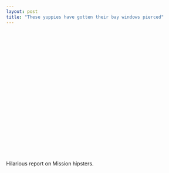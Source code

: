```yaml
---
layout: post
title: "These yuppies have gotten their bay windows pierced"
---
```


<object width="560" height="340"><param name="movie" value="http://www.youtube.com/v/V9f8QPtwBBs&hl=en&fs=1&"></param><param name="allowFullScreen" value="true"></param><param name="allowscriptaccess" value="always"></param><embed src="http://www.youtube.com/v/V9f8QPtwBBs&hl=en&fs=1&" type="application/x-shockwave-flash" allowscriptaccess="always" allowfullscreen="true" width="560" height="340"></embed></object>

Hilarious report on Mission hipsters. 